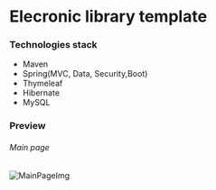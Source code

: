 # Elecronic library template


### Technologies stack

* Maven
* Spring(MVC, Data, Security,Boot)
* Thymeleaf
* Hibernate
* MySQL

### Preview

###### Main page
![MainPageImg](https://drive.google.com/file/d/1xb9OtkImAXmCyvpcQg0AM8surBIke28r/view?usp=sharing)
